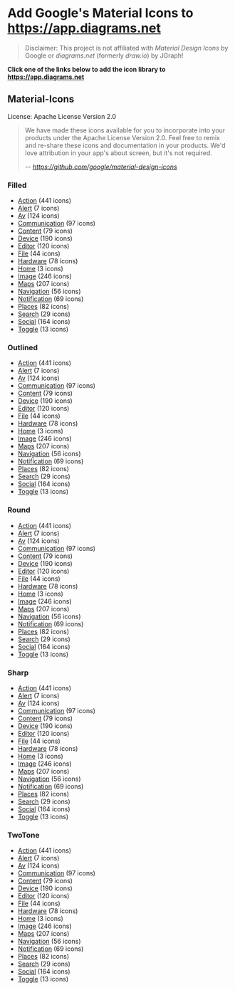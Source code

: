 # Add Google's Material Icons to https://app.diagrams.net

> Disclaimer: This project is not affiliated with _Material Design Icons_ by Google or _diagrams.net_ (formerly _draw.io_) by JGraph!

**Click one of the links below to add the icon library to https://app.diagrams.net**

## Material-Icons

License: Apache License Version 2.0

> We have made these icons available for you to incorporate into your products under the Apache License Version 2.0. Feel free to remix and re-share these icons and documentation in your products. We'd love attribution in your app's about screen, but it's not required.
>
> -- _https://github.com/google/material-design-icons_

 ### Filled

- [Action](https://app.diagrams.net/?splash=0&clibs=Uhttps://raw.githubusercontent.com/krchf/diagrams-net-icon-libraries/main/dist/icon-libraries/Material-Icons/filled/Material-Icons-Filled-Action.xml) (441 icons)
- [Alert](https://app.diagrams.net/?splash=0&clibs=Uhttps://raw.githubusercontent.com/krchf/diagrams-net-icon-libraries/main/dist/icon-libraries/Material-Icons/filled/Material-Icons-Filled-Alert.xml) (7 icons)
- [Av](https://app.diagrams.net/?splash=0&clibs=Uhttps://raw.githubusercontent.com/krchf/diagrams-net-icon-libraries/main/dist/icon-libraries/Material-Icons/filled/Material-Icons-Filled-Av.xml) (124 icons)
- [Communication](https://app.diagrams.net/?splash=0&clibs=Uhttps://raw.githubusercontent.com/krchf/diagrams-net-icon-libraries/main/dist/icon-libraries/Material-Icons/filled/Material-Icons-Filled-Communication.xml) (97 icons)
- [Content](https://app.diagrams.net/?splash=0&clibs=Uhttps://raw.githubusercontent.com/krchf/diagrams-net-icon-libraries/main/dist/icon-libraries/Material-Icons/filled/Material-Icons-Filled-Content.xml) (79 icons)
- [Device](https://app.diagrams.net/?splash=0&clibs=Uhttps://raw.githubusercontent.com/krchf/diagrams-net-icon-libraries/main/dist/icon-libraries/Material-Icons/filled/Material-Icons-Filled-Device.xml) (190 icons)
- [Editor](https://app.diagrams.net/?splash=0&clibs=Uhttps://raw.githubusercontent.com/krchf/diagrams-net-icon-libraries/main/dist/icon-libraries/Material-Icons/filled/Material-Icons-Filled-Editor.xml) (120 icons)
- [File](https://app.diagrams.net/?splash=0&clibs=Uhttps://raw.githubusercontent.com/krchf/diagrams-net-icon-libraries/main/dist/icon-libraries/Material-Icons/filled/Material-Icons-Filled-File.xml) (44 icons)
- [Hardware](https://app.diagrams.net/?splash=0&clibs=Uhttps://raw.githubusercontent.com/krchf/diagrams-net-icon-libraries/main/dist/icon-libraries/Material-Icons/filled/Material-Icons-Filled-Hardware.xml) (78 icons)
- [Home](https://app.diagrams.net/?splash=0&clibs=Uhttps://raw.githubusercontent.com/krchf/diagrams-net-icon-libraries/main/dist/icon-libraries/Material-Icons/filled/Material-Icons-Filled-Home.xml) (3 icons)
- [Image](https://app.diagrams.net/?splash=0&clibs=Uhttps://raw.githubusercontent.com/krchf/diagrams-net-icon-libraries/main/dist/icon-libraries/Material-Icons/filled/Material-Icons-Filled-Image.xml) (246 icons)
- [Maps](https://app.diagrams.net/?splash=0&clibs=Uhttps://raw.githubusercontent.com/krchf/diagrams-net-icon-libraries/main/dist/icon-libraries/Material-Icons/filled/Material-Icons-Filled-Maps.xml) (207 icons)
- [Navigation](https://app.diagrams.net/?splash=0&clibs=Uhttps://raw.githubusercontent.com/krchf/diagrams-net-icon-libraries/main/dist/icon-libraries/Material-Icons/filled/Material-Icons-Filled-Navigation.xml) (56 icons)
- [Notification](https://app.diagrams.net/?splash=0&clibs=Uhttps://raw.githubusercontent.com/krchf/diagrams-net-icon-libraries/main/dist/icon-libraries/Material-Icons/filled/Material-Icons-Filled-Notification.xml) (69 icons)
- [Places](https://app.diagrams.net/?splash=0&clibs=Uhttps://raw.githubusercontent.com/krchf/diagrams-net-icon-libraries/main/dist/icon-libraries/Material-Icons/filled/Material-Icons-Filled-Places.xml) (82 icons)
- [Search](https://app.diagrams.net/?splash=0&clibs=Uhttps://raw.githubusercontent.com/krchf/diagrams-net-icon-libraries/main/dist/icon-libraries/Material-Icons/filled/Material-Icons-Filled-Search.xml) (29 icons)
- [Social](https://app.diagrams.net/?splash=0&clibs=Uhttps://raw.githubusercontent.com/krchf/diagrams-net-icon-libraries/main/dist/icon-libraries/Material-Icons/filled/Material-Icons-Filled-Social.xml) (164 icons)
- [Toggle](https://app.diagrams.net/?splash=0&clibs=Uhttps://raw.githubusercontent.com/krchf/diagrams-net-icon-libraries/main/dist/icon-libraries/Material-Icons/filled/Material-Icons-Filled-Toggle.xml) (13 icons)


 ### Outlined

- [Action](https://app.diagrams.net/?splash=0&clibs=Uhttps://raw.githubusercontent.com/krchf/diagrams-net-icon-libraries/main/dist/icon-libraries/Material-Icons/outlined/Material-Icons-Outlined-Action.xml) (441 icons)
- [Alert](https://app.diagrams.net/?splash=0&clibs=Uhttps://raw.githubusercontent.com/krchf/diagrams-net-icon-libraries/main/dist/icon-libraries/Material-Icons/outlined/Material-Icons-Outlined-Alert.xml) (7 icons)
- [Av](https://app.diagrams.net/?splash=0&clibs=Uhttps://raw.githubusercontent.com/krchf/diagrams-net-icon-libraries/main/dist/icon-libraries/Material-Icons/outlined/Material-Icons-Outlined-Av.xml) (124 icons)
- [Communication](https://app.diagrams.net/?splash=0&clibs=Uhttps://raw.githubusercontent.com/krchf/diagrams-net-icon-libraries/main/dist/icon-libraries/Material-Icons/outlined/Material-Icons-Outlined-Communication.xml) (97 icons)
- [Content](https://app.diagrams.net/?splash=0&clibs=Uhttps://raw.githubusercontent.com/krchf/diagrams-net-icon-libraries/main/dist/icon-libraries/Material-Icons/outlined/Material-Icons-Outlined-Content.xml) (79 icons)
- [Device](https://app.diagrams.net/?splash=0&clibs=Uhttps://raw.githubusercontent.com/krchf/diagrams-net-icon-libraries/main/dist/icon-libraries/Material-Icons/outlined/Material-Icons-Outlined-Device.xml) (190 icons)
- [Editor](https://app.diagrams.net/?splash=0&clibs=Uhttps://raw.githubusercontent.com/krchf/diagrams-net-icon-libraries/main/dist/icon-libraries/Material-Icons/outlined/Material-Icons-Outlined-Editor.xml) (120 icons)
- [File](https://app.diagrams.net/?splash=0&clibs=Uhttps://raw.githubusercontent.com/krchf/diagrams-net-icon-libraries/main/dist/icon-libraries/Material-Icons/outlined/Material-Icons-Outlined-File.xml) (44 icons)
- [Hardware](https://app.diagrams.net/?splash=0&clibs=Uhttps://raw.githubusercontent.com/krchf/diagrams-net-icon-libraries/main/dist/icon-libraries/Material-Icons/outlined/Material-Icons-Outlined-Hardware.xml) (78 icons)
- [Home](https://app.diagrams.net/?splash=0&clibs=Uhttps://raw.githubusercontent.com/krchf/diagrams-net-icon-libraries/main/dist/icon-libraries/Material-Icons/outlined/Material-Icons-Outlined-Home.xml) (3 icons)
- [Image](https://app.diagrams.net/?splash=0&clibs=Uhttps://raw.githubusercontent.com/krchf/diagrams-net-icon-libraries/main/dist/icon-libraries/Material-Icons/outlined/Material-Icons-Outlined-Image.xml) (246 icons)
- [Maps](https://app.diagrams.net/?splash=0&clibs=Uhttps://raw.githubusercontent.com/krchf/diagrams-net-icon-libraries/main/dist/icon-libraries/Material-Icons/outlined/Material-Icons-Outlined-Maps.xml) (207 icons)
- [Navigation](https://app.diagrams.net/?splash=0&clibs=Uhttps://raw.githubusercontent.com/krchf/diagrams-net-icon-libraries/main/dist/icon-libraries/Material-Icons/outlined/Material-Icons-Outlined-Navigation.xml) (56 icons)
- [Notification](https://app.diagrams.net/?splash=0&clibs=Uhttps://raw.githubusercontent.com/krchf/diagrams-net-icon-libraries/main/dist/icon-libraries/Material-Icons/outlined/Material-Icons-Outlined-Notification.xml) (69 icons)
- [Places](https://app.diagrams.net/?splash=0&clibs=Uhttps://raw.githubusercontent.com/krchf/diagrams-net-icon-libraries/main/dist/icon-libraries/Material-Icons/outlined/Material-Icons-Outlined-Places.xml) (82 icons)
- [Search](https://app.diagrams.net/?splash=0&clibs=Uhttps://raw.githubusercontent.com/krchf/diagrams-net-icon-libraries/main/dist/icon-libraries/Material-Icons/outlined/Material-Icons-Outlined-Search.xml) (29 icons)
- [Social](https://app.diagrams.net/?splash=0&clibs=Uhttps://raw.githubusercontent.com/krchf/diagrams-net-icon-libraries/main/dist/icon-libraries/Material-Icons/outlined/Material-Icons-Outlined-Social.xml) (164 icons)
- [Toggle](https://app.diagrams.net/?splash=0&clibs=Uhttps://raw.githubusercontent.com/krchf/diagrams-net-icon-libraries/main/dist/icon-libraries/Material-Icons/outlined/Material-Icons-Outlined-Toggle.xml) (13 icons)


 ### Round

- [Action](https://app.diagrams.net/?splash=0&clibs=Uhttps://raw.githubusercontent.com/krchf/diagrams-net-icon-libraries/main/dist/icon-libraries/Material-Icons/round/Material-Icons-Round-Action.xml) (441 icons)
- [Alert](https://app.diagrams.net/?splash=0&clibs=Uhttps://raw.githubusercontent.com/krchf/diagrams-net-icon-libraries/main/dist/icon-libraries/Material-Icons/round/Material-Icons-Round-Alert.xml) (7 icons)
- [Av](https://app.diagrams.net/?splash=0&clibs=Uhttps://raw.githubusercontent.com/krchf/diagrams-net-icon-libraries/main/dist/icon-libraries/Material-Icons/round/Material-Icons-Round-Av.xml) (124 icons)
- [Communication](https://app.diagrams.net/?splash=0&clibs=Uhttps://raw.githubusercontent.com/krchf/diagrams-net-icon-libraries/main/dist/icon-libraries/Material-Icons/round/Material-Icons-Round-Communication.xml) (97 icons)
- [Content](https://app.diagrams.net/?splash=0&clibs=Uhttps://raw.githubusercontent.com/krchf/diagrams-net-icon-libraries/main/dist/icon-libraries/Material-Icons/round/Material-Icons-Round-Content.xml) (79 icons)
- [Device](https://app.diagrams.net/?splash=0&clibs=Uhttps://raw.githubusercontent.com/krchf/diagrams-net-icon-libraries/main/dist/icon-libraries/Material-Icons/round/Material-Icons-Round-Device.xml) (190 icons)
- [Editor](https://app.diagrams.net/?splash=0&clibs=Uhttps://raw.githubusercontent.com/krchf/diagrams-net-icon-libraries/main/dist/icon-libraries/Material-Icons/round/Material-Icons-Round-Editor.xml) (120 icons)
- [File](https://app.diagrams.net/?splash=0&clibs=Uhttps://raw.githubusercontent.com/krchf/diagrams-net-icon-libraries/main/dist/icon-libraries/Material-Icons/round/Material-Icons-Round-File.xml) (44 icons)
- [Hardware](https://app.diagrams.net/?splash=0&clibs=Uhttps://raw.githubusercontent.com/krchf/diagrams-net-icon-libraries/main/dist/icon-libraries/Material-Icons/round/Material-Icons-Round-Hardware.xml) (78 icons)
- [Home](https://app.diagrams.net/?splash=0&clibs=Uhttps://raw.githubusercontent.com/krchf/diagrams-net-icon-libraries/main/dist/icon-libraries/Material-Icons/round/Material-Icons-Round-Home.xml) (3 icons)
- [Image](https://app.diagrams.net/?splash=0&clibs=Uhttps://raw.githubusercontent.com/krchf/diagrams-net-icon-libraries/main/dist/icon-libraries/Material-Icons/round/Material-Icons-Round-Image.xml) (246 icons)
- [Maps](https://app.diagrams.net/?splash=0&clibs=Uhttps://raw.githubusercontent.com/krchf/diagrams-net-icon-libraries/main/dist/icon-libraries/Material-Icons/round/Material-Icons-Round-Maps.xml) (207 icons)
- [Navigation](https://app.diagrams.net/?splash=0&clibs=Uhttps://raw.githubusercontent.com/krchf/diagrams-net-icon-libraries/main/dist/icon-libraries/Material-Icons/round/Material-Icons-Round-Navigation.xml) (56 icons)
- [Notification](https://app.diagrams.net/?splash=0&clibs=Uhttps://raw.githubusercontent.com/krchf/diagrams-net-icon-libraries/main/dist/icon-libraries/Material-Icons/round/Material-Icons-Round-Notification.xml) (69 icons)
- [Places](https://app.diagrams.net/?splash=0&clibs=Uhttps://raw.githubusercontent.com/krchf/diagrams-net-icon-libraries/main/dist/icon-libraries/Material-Icons/round/Material-Icons-Round-Places.xml) (82 icons)
- [Search](https://app.diagrams.net/?splash=0&clibs=Uhttps://raw.githubusercontent.com/krchf/diagrams-net-icon-libraries/main/dist/icon-libraries/Material-Icons/round/Material-Icons-Round-Search.xml) (29 icons)
- [Social](https://app.diagrams.net/?splash=0&clibs=Uhttps://raw.githubusercontent.com/krchf/diagrams-net-icon-libraries/main/dist/icon-libraries/Material-Icons/round/Material-Icons-Round-Social.xml) (164 icons)
- [Toggle](https://app.diagrams.net/?splash=0&clibs=Uhttps://raw.githubusercontent.com/krchf/diagrams-net-icon-libraries/main/dist/icon-libraries/Material-Icons/round/Material-Icons-Round-Toggle.xml) (13 icons)


 ### Sharp

- [Action](https://app.diagrams.net/?splash=0&clibs=Uhttps://raw.githubusercontent.com/krchf/diagrams-net-icon-libraries/main/dist/icon-libraries/Material-Icons/sharp/Material-Icons-Sharp-Action.xml) (441 icons)
- [Alert](https://app.diagrams.net/?splash=0&clibs=Uhttps://raw.githubusercontent.com/krchf/diagrams-net-icon-libraries/main/dist/icon-libraries/Material-Icons/sharp/Material-Icons-Sharp-Alert.xml) (7 icons)
- [Av](https://app.diagrams.net/?splash=0&clibs=Uhttps://raw.githubusercontent.com/krchf/diagrams-net-icon-libraries/main/dist/icon-libraries/Material-Icons/sharp/Material-Icons-Sharp-Av.xml) (124 icons)
- [Communication](https://app.diagrams.net/?splash=0&clibs=Uhttps://raw.githubusercontent.com/krchf/diagrams-net-icon-libraries/main/dist/icon-libraries/Material-Icons/sharp/Material-Icons-Sharp-Communication.xml) (97 icons)
- [Content](https://app.diagrams.net/?splash=0&clibs=Uhttps://raw.githubusercontent.com/krchf/diagrams-net-icon-libraries/main/dist/icon-libraries/Material-Icons/sharp/Material-Icons-Sharp-Content.xml) (79 icons)
- [Device](https://app.diagrams.net/?splash=0&clibs=Uhttps://raw.githubusercontent.com/krchf/diagrams-net-icon-libraries/main/dist/icon-libraries/Material-Icons/sharp/Material-Icons-Sharp-Device.xml) (190 icons)
- [Editor](https://app.diagrams.net/?splash=0&clibs=Uhttps://raw.githubusercontent.com/krchf/diagrams-net-icon-libraries/main/dist/icon-libraries/Material-Icons/sharp/Material-Icons-Sharp-Editor.xml) (120 icons)
- [File](https://app.diagrams.net/?splash=0&clibs=Uhttps://raw.githubusercontent.com/krchf/diagrams-net-icon-libraries/main/dist/icon-libraries/Material-Icons/sharp/Material-Icons-Sharp-File.xml) (44 icons)
- [Hardware](https://app.diagrams.net/?splash=0&clibs=Uhttps://raw.githubusercontent.com/krchf/diagrams-net-icon-libraries/main/dist/icon-libraries/Material-Icons/sharp/Material-Icons-Sharp-Hardware.xml) (78 icons)
- [Home](https://app.diagrams.net/?splash=0&clibs=Uhttps://raw.githubusercontent.com/krchf/diagrams-net-icon-libraries/main/dist/icon-libraries/Material-Icons/sharp/Material-Icons-Sharp-Home.xml) (3 icons)
- [Image](https://app.diagrams.net/?splash=0&clibs=Uhttps://raw.githubusercontent.com/krchf/diagrams-net-icon-libraries/main/dist/icon-libraries/Material-Icons/sharp/Material-Icons-Sharp-Image.xml) (246 icons)
- [Maps](https://app.diagrams.net/?splash=0&clibs=Uhttps://raw.githubusercontent.com/krchf/diagrams-net-icon-libraries/main/dist/icon-libraries/Material-Icons/sharp/Material-Icons-Sharp-Maps.xml) (207 icons)
- [Navigation](https://app.diagrams.net/?splash=0&clibs=Uhttps://raw.githubusercontent.com/krchf/diagrams-net-icon-libraries/main/dist/icon-libraries/Material-Icons/sharp/Material-Icons-Sharp-Navigation.xml) (56 icons)
- [Notification](https://app.diagrams.net/?splash=0&clibs=Uhttps://raw.githubusercontent.com/krchf/diagrams-net-icon-libraries/main/dist/icon-libraries/Material-Icons/sharp/Material-Icons-Sharp-Notification.xml) (69 icons)
- [Places](https://app.diagrams.net/?splash=0&clibs=Uhttps://raw.githubusercontent.com/krchf/diagrams-net-icon-libraries/main/dist/icon-libraries/Material-Icons/sharp/Material-Icons-Sharp-Places.xml) (82 icons)
- [Search](https://app.diagrams.net/?splash=0&clibs=Uhttps://raw.githubusercontent.com/krchf/diagrams-net-icon-libraries/main/dist/icon-libraries/Material-Icons/sharp/Material-Icons-Sharp-Search.xml) (29 icons)
- [Social](https://app.diagrams.net/?splash=0&clibs=Uhttps://raw.githubusercontent.com/krchf/diagrams-net-icon-libraries/main/dist/icon-libraries/Material-Icons/sharp/Material-Icons-Sharp-Social.xml) (164 icons)
- [Toggle](https://app.diagrams.net/?splash=0&clibs=Uhttps://raw.githubusercontent.com/krchf/diagrams-net-icon-libraries/main/dist/icon-libraries/Material-Icons/sharp/Material-Icons-Sharp-Toggle.xml) (13 icons)


 ### TwoTone

- [Action](https://app.diagrams.net/?splash=0&clibs=Uhttps://raw.githubusercontent.com/krchf/diagrams-net-icon-libraries/main/dist/icon-libraries/Material-Icons/two-tone/Material-Icons-TwoTone-Action.xml) (441 icons)
- [Alert](https://app.diagrams.net/?splash=0&clibs=Uhttps://raw.githubusercontent.com/krchf/diagrams-net-icon-libraries/main/dist/icon-libraries/Material-Icons/two-tone/Material-Icons-TwoTone-Alert.xml) (7 icons)
- [Av](https://app.diagrams.net/?splash=0&clibs=Uhttps://raw.githubusercontent.com/krchf/diagrams-net-icon-libraries/main/dist/icon-libraries/Material-Icons/two-tone/Material-Icons-TwoTone-Av.xml) (124 icons)
- [Communication](https://app.diagrams.net/?splash=0&clibs=Uhttps://raw.githubusercontent.com/krchf/diagrams-net-icon-libraries/main/dist/icon-libraries/Material-Icons/two-tone/Material-Icons-TwoTone-Communication.xml) (97 icons)
- [Content](https://app.diagrams.net/?splash=0&clibs=Uhttps://raw.githubusercontent.com/krchf/diagrams-net-icon-libraries/main/dist/icon-libraries/Material-Icons/two-tone/Material-Icons-TwoTone-Content.xml) (79 icons)
- [Device](https://app.diagrams.net/?splash=0&clibs=Uhttps://raw.githubusercontent.com/krchf/diagrams-net-icon-libraries/main/dist/icon-libraries/Material-Icons/two-tone/Material-Icons-TwoTone-Device.xml) (190 icons)
- [Editor](https://app.diagrams.net/?splash=0&clibs=Uhttps://raw.githubusercontent.com/krchf/diagrams-net-icon-libraries/main/dist/icon-libraries/Material-Icons/two-tone/Material-Icons-TwoTone-Editor.xml) (120 icons)
- [File](https://app.diagrams.net/?splash=0&clibs=Uhttps://raw.githubusercontent.com/krchf/diagrams-net-icon-libraries/main/dist/icon-libraries/Material-Icons/two-tone/Material-Icons-TwoTone-File.xml) (44 icons)
- [Hardware](https://app.diagrams.net/?splash=0&clibs=Uhttps://raw.githubusercontent.com/krchf/diagrams-net-icon-libraries/main/dist/icon-libraries/Material-Icons/two-tone/Material-Icons-TwoTone-Hardware.xml) (78 icons)
- [Home](https://app.diagrams.net/?splash=0&clibs=Uhttps://raw.githubusercontent.com/krchf/diagrams-net-icon-libraries/main/dist/icon-libraries/Material-Icons/two-tone/Material-Icons-TwoTone-Home.xml) (3 icons)
- [Image](https://app.diagrams.net/?splash=0&clibs=Uhttps://raw.githubusercontent.com/krchf/diagrams-net-icon-libraries/main/dist/icon-libraries/Material-Icons/two-tone/Material-Icons-TwoTone-Image.xml) (246 icons)
- [Maps](https://app.diagrams.net/?splash=0&clibs=Uhttps://raw.githubusercontent.com/krchf/diagrams-net-icon-libraries/main/dist/icon-libraries/Material-Icons/two-tone/Material-Icons-TwoTone-Maps.xml) (207 icons)
- [Navigation](https://app.diagrams.net/?splash=0&clibs=Uhttps://raw.githubusercontent.com/krchf/diagrams-net-icon-libraries/main/dist/icon-libraries/Material-Icons/two-tone/Material-Icons-TwoTone-Navigation.xml) (56 icons)
- [Notification](https://app.diagrams.net/?splash=0&clibs=Uhttps://raw.githubusercontent.com/krchf/diagrams-net-icon-libraries/main/dist/icon-libraries/Material-Icons/two-tone/Material-Icons-TwoTone-Notification.xml) (69 icons)
- [Places](https://app.diagrams.net/?splash=0&clibs=Uhttps://raw.githubusercontent.com/krchf/diagrams-net-icon-libraries/main/dist/icon-libraries/Material-Icons/two-tone/Material-Icons-TwoTone-Places.xml) (82 icons)
- [Search](https://app.diagrams.net/?splash=0&clibs=Uhttps://raw.githubusercontent.com/krchf/diagrams-net-icon-libraries/main/dist/icon-libraries/Material-Icons/two-tone/Material-Icons-TwoTone-Search.xml) (29 icons)
- [Social](https://app.diagrams.net/?splash=0&clibs=Uhttps://raw.githubusercontent.com/krchf/diagrams-net-icon-libraries/main/dist/icon-libraries/Material-Icons/two-tone/Material-Icons-TwoTone-Social.xml) (164 icons)
- [Toggle](https://app.diagrams.net/?splash=0&clibs=Uhttps://raw.githubusercontent.com/krchf/diagrams-net-icon-libraries/main/dist/icon-libraries/Material-Icons/two-tone/Material-Icons-TwoTone-Toggle.xml) (13 icons)
